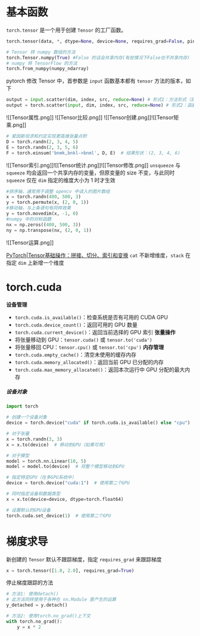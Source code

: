 
# 基本函数

`torch.tensor` 是一个用于创建 `Tensor` 的工厂函数。
```python
torch.tensor(data, *, dtype=None, device=None, requires_grad=False, pin_memory=False)

# Tensor 转 numpy 数组的方法
torch.Tensor.numpy(True) #False 的话会共享内存(有些情况下False也不共享内存)
# numpy 转 TensorFlow 的方法
torch.from_numpy(numpy_ndarray)
```

pytorch 修改 Tensor 中，首参数是 `input` 函数基本都有 `tensor` 方法的版本，如下
```python
output = input.scatter(dim, index, src, reduce=None) # 形式1：方法形式（目标张量调用）
output = torch.scatter(input, dim, index, src, reduce=None) # 形式2：函数形式
```

![[Tensor属性.png]]
![[Tensor比较.png]]
![[Tensor创建.png]]![[Tensor矩乘.png]]

```python
# 爱因斯坦求和约定实现更高维张量点积
D = torch.randn(2, 3, 4, 5)
E = torch.randn(2, 3, 5, 6)
F = torch.einsum('bnmk,bnkl->bnml', D, E)  # 结果形状：(2, 3, 4, 6)
```

![[Tensor索引.png]]![[Tensor统计.png]]![[Tensor修改.png]]
`unsqueeze` 与 `squeeze` 均会返回一个共享内存的变量，但原变量的 size 不变，与此同时 `squeeze` 仅在 `dim` 指定的维度大小为 $1$ 时才生效
```python
#排序轴，通常用于调整 opencv 中读入的图片数组
x = torch.randn(400, 500, 3)
y = torch.permute(x, (2, 0, 1))
#移动轴，与上条语句有同样效果
y = torch.movedim(x, -1, 0) 
#numpy 中的对标函数
nx = np.zeros((400, 500, 3))
ny = np.transpose(nx, (2, 0, 1))
```

![[Tensor运算.png]]


[PyTorch|Tensor基础操作：拼接、切分、索引和变换](https://blog.csdn.net/windhawk_fly/article/details/128645774)
`cat` 不新增维度，`stack` 在指定 `dim` 上新增一个维度

# torch.cuda


**设备管理**
- `torch.cuda.is_available()`：检查系统是否有可用的 CUDA GPU
- `torch.cuda.device_count()`：返回可用的 GPU 数量 
- `torch.cuda.current_device()`：返回当前选择的 GPU 索引
**张量操作**
- 将张量移动到 GPU：`tensor.cuda()` 或 `tensor.to('cuda')`
- 将张量移回 CPU：`tensor.cpu()` 或 `tensor.to('cpu')`
**内存管理**
- `torch.cuda.empty_cache()`：清空未使用的缓存内存
- `torch.cuda.memory_allocated()`：返回当前 GPU 已分配的内存
- `torch.cuda.max_memory_allocated()`：返回本次运行中 GPU 分配的最大内存
##### 设备对象

```python
import torch

# 创建一个设备对象
device = torch.device("cuda" if torch.cuda.is_available() else "cpu")

# 对于张量
x = torch.randn(3, 3)
x = x.to(device)  # 移动到GPU（如果可用）

# 对于模型
model = torch.nn.Linear(10, 5)
model = model.to(device)  # 将整个模型移动到GPU

# 指定特定GPU（在多GPU系统中）
device = torch.device("cuda:1")  # 使用第二个GPU

# 同时指定设备和数据类型
x = x.to(device=device, dtype=torch.float64)

# 设置默认的GPU设备
torch.cuda.set_device(1)  # 使用第二个GPU
```

# 梯度求导

新创建的 `Tensor` 默认不跟踪梯度，指定 `requires_grad` 来跟踪梯度
```python
x = torch.tensor([1.0, 2.0], requires_grad=True)
```

停止梯度跟踪的方法

```python
# 方法1: 使用detach()
# 此方法同样使用于各种在 nn.Module 里产生的运算
y_detached = y.detach()

# 方法2: 使用torch.no_grad()上下文
with torch.no_grad():
    y = x * 2
```
